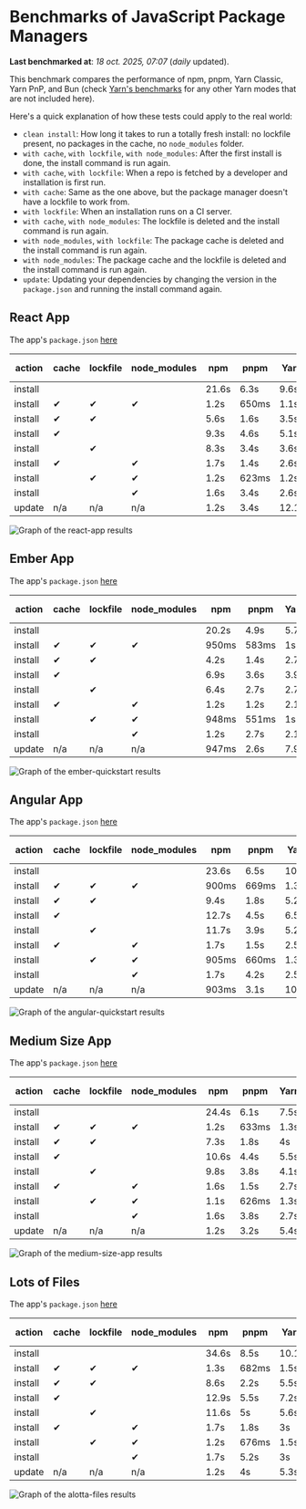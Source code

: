 # Benchmarks of JavaScript Package Managers

**Last benchmarked at**: _18 oct. 2025, 07:07_ (_daily_ updated).

This benchmark compares the performance of npm, pnpm, Yarn Classic, Yarn PnP, and Bun (check [Yarn's benchmarks](https://yarnpkg.com/benchmarks) for any other Yarn modes that are not included here).

Here's a quick explanation of how these tests could apply to the real world:

- `clean install`: How long it takes to run a totally fresh install: no lockfile present, no packages in the cache, no `node_modules` folder.
- `with cache`, `with lockfile`, `with node_modules`: After the first install is done, the install command is run again.
- `with cache`, `with lockfile`: When a repo is fetched by a developer and installation is first run.
- `with cache`: Same as the one above, but the package manager doesn't have a lockfile to work from.
- `with lockfile`: When an installation runs on a CI server.
- `with cache`, `with node_modules`: The lockfile is deleted and the install command is run again.
- `with node_modules`, `with lockfile`: The package cache is deleted and the install command is run again.
- `with node_modules`: The package cache and the lockfile is deleted and the install command is run again.
- `update`: Updating your dependencies by changing the version in the `package.json` and running the install command again.

## React App

The app's `package.json` [here](./fixtures/react-app/package.json)

| action  | cache | lockfile | node_modules| npm | pnpm | Yarn | Yarn PnP | Bun |
| ---     | ---   | ---      | ---         | --- | ---  | ---  | ---      | --- |
| install |       |          |             | 21.6s | 6.3s | 9.6s | 2.7s | 1.4s |
| install | ✔     | ✔        | ✔           | 1.2s | 650ms | 1.1s | n/a | 34ms |
| install | ✔     | ✔        |             | 5.6s | 1.6s | 3.5s | 990ms | 430ms |
| install | ✔     |          |             | 9.3s | 4.6s | 5.1s | 2.3s | 408ms |
| install |       | ✔        |             | 8.3s | 3.4s | 3.6s | 984ms | 413ms |
| install | ✔     |          | ✔           | 1.7s | 1.4s | 2.6s | n/a | 34ms |
| install |       | ✔        | ✔           | 1.2s | 623ms | 1.2s | n/a | 30ms |
| install |       |          | ✔           | 1.6s | 3.4s | 2.6s | n/a | 30ms |
| update  | n/a | n/a | n/a | 1.2s | 3.4s | 12.1s | 3.1s | 34ms |

<img alt="Graph of the react-app results" src="results/img/react-app.svg" />

## Ember App

The app's `package.json` [here](./fixtures/ember-quickstart/package.json)

| action  | cache | lockfile | node_modules| npm | pnpm | Yarn | Yarn PnP | Bun |
| ---     | ---   | ---      | ---         | --- | ---  | ---  | ---      | --- |
| install |       |          |             | 20.2s | 4.9s | 5.7s | 2.3s | 981ms |
| install | ✔     | ✔        | ✔           | 950ms | 583ms | 1s | n/a | 26ms |
| install | ✔     | ✔        |             | 4.2s | 1.4s | 2.7s | 860ms | 315ms |
| install | ✔     |          |             | 6.9s | 3.6s | 3.9s | 2s | 315ms |
| install |       | ✔        |             | 6.4s | 2.7s | 2.7s | 861ms | 317ms |
| install | ✔     |          | ✔           | 1.2s | 1.2s | 2.1s | n/a | 25ms |
| install |       | ✔        | ✔           | 948ms | 551ms | 1s | n/a | 24ms |
| install |       |          | ✔           | 1.2s | 2.7s | 2.1s | n/a | 23ms |
| update  | n/a | n/a | n/a | 947ms | 2.6s | 7.9s | 2.8s | 26ms |

<img alt="Graph of the ember-quickstart results" src="results/img/ember-quickstart.svg" />

## Angular App

The app's `package.json` [here](./fixtures/angular-quickstart/package.json)

| action  | cache | lockfile | node_modules| npm | pnpm | Yarn | Yarn PnP | Bun |
| ---     | ---   | ---      | ---         | --- | ---  | ---  | ---      | --- |
| install |       |          |             | 23.6s | 6.5s | 10.7s | 2.8s | 1.6s |
| install | ✔     | ✔        | ✔           | 900ms | 669ms | 1.3s | n/a | 28ms |
| install | ✔     | ✔        |             | 9.4s | 1.8s | 5.2s | 1.2s | 833ms |
| install | ✔     |          |             | 12.7s | 4.5s | 6.5s | 2.3s | 786ms |
| install |       | ✔        |             | 11.7s | 3.9s | 5.2s | 1.2s | 786ms |
| install | ✔     |          | ✔           | 1.7s | 1.5s | 2.5s | n/a | 27ms |
| install |       | ✔        | ✔           | 905ms | 660ms | 1.3s | n/a | 25ms |
| install |       |          | ✔           | 1.7s | 4.2s | 2.5s | n/a | 24ms |
| update  | n/a | n/a | n/a | 903ms | 3.1s | 10s | 2.7s | 32ms |

<img alt="Graph of the angular-quickstart results" src="results/img/angular-quickstart.svg" />

## Medium Size App

The app's `package.json` [here](./fixtures/medium-size-app/package.json)

| action  | cache | lockfile | node_modules| npm | pnpm | Yarn | Yarn PnP | Bun |
| ---     | ---   | ---      | ---         | --- | ---  | ---  | ---      | --- |
| install |       |          |             | 24.4s | 6.1s | 7.5s | 2.9s | 1.6s |
| install | ✔     | ✔        | ✔           | 1.2s | 633ms | 1.3s | n/a | 30ms |
| install | ✔     | ✔        |             | 7.3s | 1.8s | 4s | 1.1s | 461ms |
| install | ✔     |          |             | 10.6s | 4.4s | 5.5s | 2.5s | 473ms |
| install |       | ✔        |             | 9.8s | 3.8s | 4.1s | 1.1s | 454ms |
| install | ✔     |          | ✔           | 1.6s | 1.5s | 2.7s | n/a | 30ms |
| install |       | ✔        | ✔           | 1.1s | 626ms | 1.3s | n/a | 27ms |
| install |       |          | ✔           | 1.6s | 3.8s | 2.7s | n/a | 27ms |
| update  | n/a | n/a | n/a | 1.2s | 3.2s | 5.4s | 2.4s | 37ms |

<img alt="Graph of the medium-size-app results" src="results/img/medium-size-app.svg" />

## Lots of Files

The app's `package.json` [here](./fixtures/alotta-files/package.json)

| action  | cache | lockfile | node_modules| npm | pnpm | Yarn | Yarn PnP | Bun |
| ---     | ---   | ---      | ---         | --- | ---  | ---  | ---      | --- |
| install |       |          |             | 34.6s | 8.5s | 10.1s | 3.4s | 1.8s |
| install | ✔     | ✔        | ✔           | 1.3s | 682ms | 1.5s | n/a | 39ms |
| install | ✔     | ✔        |             | 8.6s | 2.2s | 5.5s | 1.3s | 685ms |
| install | ✔     |          |             | 12.9s | 5.5s | 7.2s | 2.8s | 677ms |
| install |       | ✔        |             | 11.6s | 5s | 5.6s | 1.3s | 679ms |
| install | ✔     |          | ✔           | 1.7s | 1.8s | 3s | n/a | 38ms |
| install |       | ✔        | ✔           | 1.2s | 676ms | 1.5s | n/a | 34ms |
| install |       |          | ✔           | 1.7s | 5.2s | 3s | n/a | 35ms |
| update  | n/a | n/a | n/a | 1.2s | 4s | 5.3s | 2.9s | 96ms |

<img alt="Graph of the alotta-files results" src="results/img/alotta-files.svg" />